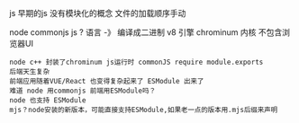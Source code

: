 js 早期的js 没有模块化的概念 文件的加载顺序手动
<script src="./a.js" defer></script>
<script src="./b.js"></script>
<script src="./c.js"></script>

node commonjs
    js ? 语言 -》 编译成二进制 v8 引擎 chrominum 内核   不包含浏览器UI

    node c++ 封装了chrominum js运行时 commonJS require module.exports
    后端天生复杂
    前端应用随着VUE/React 也变得复杂起来了 ESModule 出来了
    难道 node 用commonjs 前端用ESModule吗？
    node 也支持 ESModule
    mjs？node安装的新版本，可能直接支持ESModule,如果老一点的版本用.mjs后缀来声明